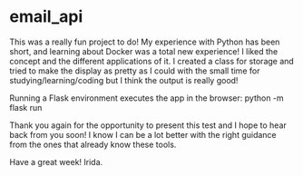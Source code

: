 # email_api

This was a really fun project to do! My experience with Python has been short, and learning about Docker was a total new experience! I liked the concept and the different applications of it. I created a class for storage and tried to make the display as pretty as I could with the small time for studying/learning/coding but I think the output is really good! 

Running a Flask environment executes the app in the browser: python -m flask run

Thank you again for the opportunity to present this test and I hope to hear back from you soon! I know I can be a lot better with the right guidance from the ones that already know these tools.

Have a great week!
Irida.
